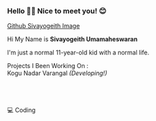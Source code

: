 ### Hello 👋🏻 Nice to meet you! 😊
<!--
**Sivayogeith/Sivayogeith** is a ✨ _special_ ✨ repository because its `README.md` (this file) appears on your GitHub profile.

Here are some ideas to get you started:

- 🔭 I’m currently working on ...
- 🌱 I’m currently learning ...
- 👯 I’m looking to collaborate on ...
- 🤔 I’m looking for help with ...
- 💬 Ask me about ...
- 📫 How to reach me: ...
- 😄 Pronouns: ...
- ⚡ Fun fact: ...
-->

<a href="https://avatars.githubusercontent.com/u/65064458?v=4" target="_blank" >Github Sivayogeith Image</a>

Hi My Name is **Sivayogeith Umamaheswaran**

I'm just a normal 11-year-old kid with a normal life. 

Projects I Been Working On : <br> 
Kogu Nadar Varangal <i>(Developing!)</i>
<br /><br /><br /><br /><br />
                                                  💻 Coding
